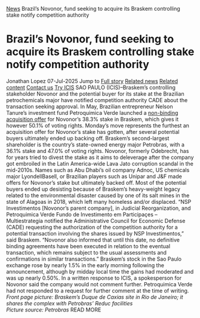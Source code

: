 [News](https://www.icis.com/explore/resources/news/) Brazil’s Novonor, fund seeking to acquire its Braskem controlling stake notify competition authority
# Brazil’s Novonor, fund seeking to acquire its Braskem controlling stake notify competition authority
Jonathan Lopez
07-Jul-2025
Jump to
[Full story](https://www.icis.com/explore/resources/news/2025/07/07/11117155/brazil-s-novonor-fund-seeking-to-acquire-its-braskem-controlling-stake-notify-competition-authority/#full-story)
[Related news](https://www.icis.com/explore/resources/news/2025/07/07/11117155/brazil-s-novonor-fund-seeking-to-acquire-its-braskem-controlling-stake-notify-competition-authority/#related-articles)
[Related content](https://www.icis.com/explore/resources/news/2025/07/07/11117155/brazil-s-novonor-fund-seeking-to-acquire-its-braskem-controlling-stake-notify-competition-authority/#related-contents)
[Contact us](https://www.icis.com/explore/resources/news/2025/07/07/11117155/brazil-s-novonor-fund-seeking-to-acquire-its-braskem-controlling-stake-notify-competition-authority/#contact-us)
[Try ICIS](https://www.icis.com/explore/contact/try-icis-today/?intcmp=individual-news_try-icis)
SAO PAULO (ICIS)–Braskem’s controlling stakeholder Novonor and the potential buyer for its stake at the Brazilian petrochemicals major have notified competition authority CADE about the transaction seeking approval. 
In May, Brazilian entrepreneur Nelson Tanure’s investment fund Petroquimica Verde launched a [non-binding acquisition offer](https://subscriber.icis.com/news/petchem/news-article-00111104112) for Novonor’s 38.3% stake in Braskem, which gives it however 50.1% of voting rights. 
Monday’s move represents the furthest an acquisition offer for Novonor’s stake has gotten, after several potential buyers ultimately ended up backing off. 
Braskem’s second-largest shareholder is the country’s state-owned energy major Petrobras, with a 36.1% stake and 47.0% of voting rights. 
Novonor, formerly Odebrecht, has for years tried to divest the stake as it aims to deleverage after the company got embroiled in the Latin America-wide Lava Jato corruption scandal in the mid-2010s. 
Names such as Abu Dhabi’s oil company Adnoc, US chemicals major LyondellBasell, or Brazilian players such as Unipar and J&F made offers for Novonor’s stake but ultimately backed off. 
Most of the potential buyers ended up desisting because of Braskem’s heavy-weight legacy related to the environmental disaster caused by one of its salt mines in the state of Alagoas in 2018, which left many homeless and/or displaced. 
“NSP Investimentos [Novonor’s parent company], in Judicial Reorganization, and Petroquimica Verde Fundo de Investimento em Participaçes – Multiestrategia notified the Administrative Council for Economic Defense (CADE) requesting the authorization of the competition authority for a potential transaction involving the shares issued by NSP Investimentos,” said Braskem. 
“Novonor also informed that until this date, no definitive binding agreements have been executed in relation to the eventual transaction, which remains subject to the usual assessments and confirmations in similar transactions.” 
Braskem’s stock in the Sao Paulo exchange rose by nearly 1.5% in the early morning following the announcement, although by midday local time the gains had moderated and was up nearly 0.50%. 
In a written response to ICIS, a spokesperson for Novonor said the company would not comment further. 
Petroquimica Verde had not responded to a request for further comment at the time of writing. 
_Front page picture: Braskem’s Duque de Caxias site in Rio de Janeiro; it shares the complex with Petrobras’ Reduc facilities  
Picture source: Petrobras_
READ MORE